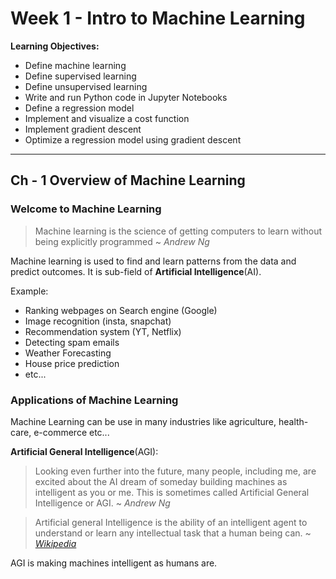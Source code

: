 # Week 1 - Intro to Machine Learning
**Learning Objectives:**
- Define machine learning
- Define supervised learning
- Define unsupervised learning
- Write and run Python code in Jupyter Notebooks
- Define a regression model
- Implement and visualize a cost function
- Implement gradient descent
- Optimize a regression model using gradient descent

---
## Ch - 1 Overview of Machine Learning

### Welcome to Machine Learning
> Machine learning is the science of getting computers to learn without being explicitly programmed ~ *Andrew Ng*

Machine learning is used to find and learn patterns from the data and predict outcomes. It is sub-field of **Artificial Intelligence**(AI).

Example:
- Ranking webpages on Search engine (Google)
- Image recognition (insta, snapchat)
- Recommendation system (YT, Netflix)
- Detecting spam emails
- Weather Forecasting
- House price prediction
- etc...


### Applications of Machine Learning
Machine Learning can be use in many industries like agriculture, health-care, e-commerce etc...

**Artificial General Intelligence**(AGI):
> Looking even further into the future, many people, including me, are excited about the AI dream of someday building machines as intelligent as you or me. This is sometimes called Artificial General Intelligence or AGI. ~ *Andrew Ng*

> Artificial general Intelligence is the ability of an intelligent agent to understand or learn any intellectual task that a human being can. ~ [*Wikipedia*](https://en.wikipedia.org/wiki/Artificial_general_intelligence#:~:text=Artificial%20general%20intelligence%20(AGI)%20is%20the%20ability%20of%20an%20intelligent%20agent%20to%20understand%20or%20learn%20any%20intellectual%20task%20that%20a%20human%20being%20can.)

AGI is making machines intelligent as humans are.